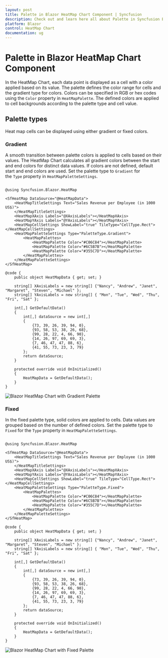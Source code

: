 ```yaml
---
layout: post
title: Palette in Blazor HeatMap Chart Component | Syncfusion
description: Check out and learn here all about Palette in Syncfusion Blazor HeatMap Chart component and much more.
platform: Blazor
control: HeatMap Chart
documentation: ug
---
```


# Palette in Blazor HeatMap Chart Component

In the HeatMap Chart, each data point is displayed as a cell with a color applied based on its value. The palette defines the color range for cells and the gradient type for colors. Colors can be specified in RGB or hex codes using the `Color` property in `HeatMapPalette`. The defined colors are applied to cell backgrounds according to the palette type and cell value.

## Palette types

Heat map cells can be displayed using either gradient or fixed colors.

### Gradient

A smooth transition between palette colors is applied to cells based on their values. The HeatMap Chart calculates all gradient colors between the start and end colors for distinct data values. If colors are not defined, default start and end colors are used. Set the palette type to `Gradient` for the `Type` property in `HeatMapPaletteSettings`.

```cshtml

@using Syncfusion.Blazor.HeatMap

<SfHeatMap DataSource="@HeatMapData">
    <HeatMapTitleSettings Text="Sales Revenue per Employee (in 1000 US$)">
    </HeatMapTitleSettings>
    <HeatMapXAxis Labels="@XAxisLabels"></HeatMapXAxis>
    <HeatMapYAxis Labels="@YAxisLabels"></HeatMapYAxis>
    <HeatMapCellSettings ShowLabel="true" TileType="CellType.Rect"></HeatMapCellSettings>
    <HeatMapPaletteSettings Type="PaletteType.Gradient">
        <HeatMapPalettes>
            <HeatMapPalette Color="#C06C84"></HeatMapPalette>
            <HeatMapPalette Color="#6C5B7B"></HeatMapPalette>
            <HeatMapPalette Color="#355C7D"></HeatMapPalette>
        </HeatMapPalettes>
    </HeatMapPaletteSettings>
</SfHeatMap>

@code {
    public object HeatMapData { get; set; }

    string[] XAxisLabels = new string[] {"Nancy", "Andrew", "Janet", "Margaret", "Steven", "Michael" };
    string[] YAxisLabels = new string[] { "Mon", "Tue", "Wed", "Thu", "Fri", "Sat" };

    int[,] GetDefaultData()
    {
        int[,] dataSource = new int[,]
        {
            {73, 39, 26, 39, 94, 0},
            {93, 58, 53, 38, 26, 68},
            {99, 28, 22, 4, 66, 90},
            {14, 26, 97, 69, 69, 3},
            {7, 46, 47, 47, 88, 6},
            {41, 55, 73, 23, 3, 79}
        };
        return dataSource;
    }

    protected override void OnInitialized()
    {
        HeatMapData = GetDefaultData();
    }
}

```

![Blazor HeatMap Chart with Gradient Palette](images/palette/blazor-heatmap-chart-gradient-palette.png)

### Fixed

In the fixed palette type, solid colors are applied to cells. Data values are grouped based on the number of defined colors. Set the palette type to `Fixed` for the `Type` property in `HeatMapPaletteSettings`.

```cshtml

@using Syncfusion.Blazor.HeatMap

<SfHeatMap DataSource="@HeatMapData">
    <HeatMapTitleSettings Text="Sales Revenue per Employee (in 1000 US$)">
    </HeatMapTitleSettings>
    <HeatMapXAxis Labels="@XAxisLabels"></HeatMapXAxis>
    <HeatMapYAxis Labels="@YAxisLabels"></HeatMapYAxis>
    <HeatMapCellSettings ShowLabel="true" TileType="CellType.Rect"></HeatMapCellSettings>
    <HeatMapPaletteSettings Type="PaletteType.Fixed">
        <HeatMapPalettes>
            <HeatMapPalette Color="#C06C84"></HeatMapPalette>
            <HeatMapPalette Color="#6C5B7B"></HeatMapPalette>
            <HeatMapPalette Color="#355C7D"></HeatMapPalette>
        </HeatMapPalettes>
    </HeatMapPaletteSettings>
</SfHeatMap>

@code {
    public object HeatMapData { get; set; }

    string[] XAxisLabels = new string[] {"Nancy", "Andrew", "Janet", "Margaret", "Steven", "Michael" };
    string[] YAxisLabels = new string[] { "Mon", "Tue", "Wed", "Thu", "Fri", "Sat" };

    int[,] GetDefaultData()
    {
        int[,] dataSource = new int[,]
        {
            {73, 39, 26, 39, 94, 0},
            {93, 58, 53, 38, 26, 68},
            {99, 28, 22, 4, 66, 90},
            {14, 26, 97, 69, 69, 3},
            {7, 46, 47, 47, 88, 6},
            {41, 55, 73, 23, 3, 79}
        };
        return dataSource;
    }

    protected override void OnInitialized()
    {
        HeatMapData = GetDefaultData();
    }
}

```

![Blazor HeatMap Chart with Fixed Palette](images/palette/blazor-heatmap-chart-fixed-palette.png)

<!-- ## Defining color stops

You can define color ranges or stops for data values in both gradient and fixed palette types. Specify the data value in the `Value` property for `HeatMapPalette` to calculate color stops. The HeatMap Chart automatically calculates color stops if the `Value` property is not defined. The `Label` property provides additional information for the legend. If the label is not provided, the value is displayed in the legend. Labels can be automatically calculated based on data values if both values and labels are not defined.

```cshtml

@using Syncfusion.Blazor.HeatMap

<SfHeatMap DataSource="@HeatMapData">
    <HeatMapTitleSettings Text="Sales Revenue per Employee (in 1000 US$)">
    </HeatMapTitleSettings>
    <HeatMapXAxis Labels="@XAxisLabels"></HeatMapXAxis>
    <HeatMapYAxis Labels="@YAxisLabels"></HeatMapYAxis>
    <HeatMapCellSettings ShowLabel="true" TileType="CellType.Rect"></HeatMapCellSettings>
    <HeatMapPaletteSettings Type="PaletteType.Fixed">
        <HeatMapPalettes>
            <HeatMapPalette Color="#C06C84" Label="Low" Value=3></HeatMapPalette>
            <HeatMapPalette Color="#6C5B7B" Label="Moderate" Value=33.3></HeatMapPalette>
            <HeatMapPalette Color="#355C7D" Label="High" Value=75></HeatMapPalette>
        </HeatMapPalettes>
    </HeatMapPaletteSettings>
</SfHeatMap>

@code {
    public object HeatMapData { get; set; }

    string[] XAxisLabels = new string[] {"Nancy", "Andrew", "Janet", "Margaret", "Steven", "Michael" };
    string[] YAxisLabels = new string[] { "Mon", "Tue", "Wed", "Thu", "Fri", "Sat" };

    int[,] GetDefaultData()
    {
        int[,] dataSource = new int[,]
        {
            {73, 39, 26, 39, 94, 0},
            {93, 58, 53, 38, 26, 68},
            {99, 28, 22, 4, 66, 90},
            {14, 26, 97, 69, 69, 3},
            {7, 46, 47, 47, 88, 6},
            {41, 55, 73, 23, 3, 79}
        };
        return dataSource;
    }

    protected override void OnInitialized()
    {
        HeatMapData = GetDefaultData();
    }
}

```
 -->
